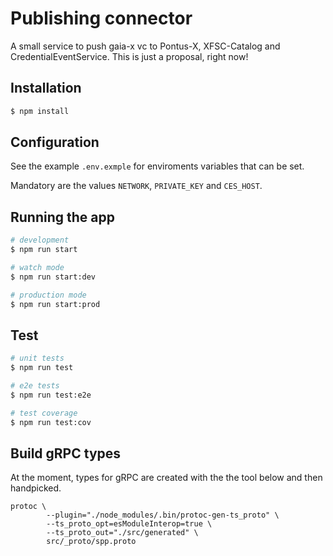 # Publishing connector

A small service to push gaia-x vc to Pontus-X, XFSC-Catalog and CredentialEventService. This is just a proposal, right now!

## Installation

```bash
$ npm install
```


## Configuration

See the example `.env.exmple` for enviroments variables that can be set.

Mandatory are the values `NETWORK`, `PRIVATE_KEY` and `CES_HOST`.


## Running the app

```bash
# development
$ npm run start

# watch mode
$ npm run start:dev

# production mode
$ npm run start:prod
```

## Test

```bash
# unit tests
$ npm run test

# e2e tests
$ npm run test:e2e

# test coverage
$ npm run test:cov
```

## Build gRPC types

At the moment, types for gRPC are created with the the tool below and then handpicked.

```
protoc \
        --plugin="./node_modules/.bin/protoc-gen-ts_proto" \
        --ts_proto_opt=esModuleInterop=true \
        --ts_proto_out="./src/generated" \
        src/_proto/spp.proto
```